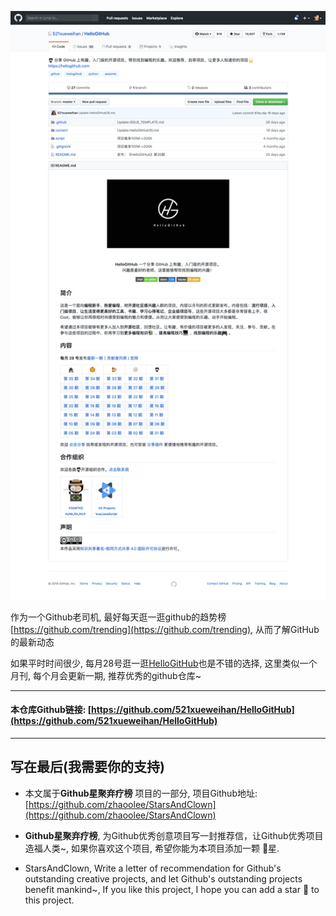 ![](https://raw.githubusercontent.com/zhaoolee/GraphBed/master/StarsAndClown/31e46e7955724f16b7b14348f24d46c1.png)


作为一个Github老司机, 最好每天逛一逛github的趋势榜   [https://github.com/trending](https://github.com/trending), 从而了解GitHub的最新动态


如果平时时间很少, 每月28号逛一逛[HelloGitHub](https://github.com/521xueweihan/HelloGitHub)也是不错的选择, 这里类似一个月刊, 每个月会更新一期, 推荐优秀的github仓库~


---


#### 本仓库Github链接: [https://github.com/521xueweihan/HelloGitHub](https://github.com/521xueweihan/HelloGitHub)


---

## 写在最后(我需要你的支持)
- 本文属于**Github星聚弃疗榜** 项目的一部分, 项目Github地址: [https://github.com/zhaoolee/StarsAndClown](https://github.com/zhaoolee/StarsAndClown)

- **Github星聚弃疗榜**, 为Github优秀创意项目写一封推荐信，让Github优秀项目造福人类~, 如果你喜欢这个项目, 希望你能为本项目添加一颗 🌟星.

- StarsAndClown, Write a letter of recommendation for Github's outstanding creative projects, and let Github's outstanding projects benefit mankind~, If you like this project, I hope you can add a star 🌟 to this project.



